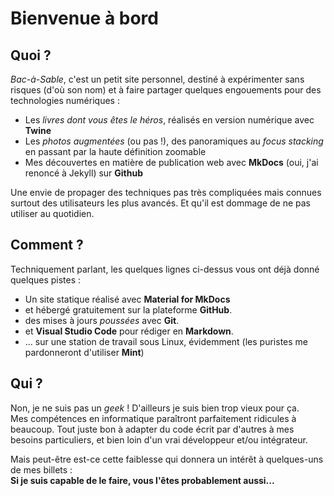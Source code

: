# Bienvenue à bord

## Quoi ?

*Bac-à-Sable*, c'est un petit site personnel, destiné à expérimenter sans risques (d'où son nom) et à faire partager quelques engouements pour des technologies numériques :

* Les *livres dont vous êtes le héros*, réalisés en version numérique avec **Twine**
* Les *photos augmentées* (ou pas !), des panoramiques au *focus stacking* en passant par la haute définition zoomable
* Mes découvertes en matière de publication web avec **MkDocs** (oui, j'ai renoncé à Jekyll) sur **Github**

Une envie de propager des techniques pas très compliquées mais connues surtout des utilisateurs les plus avancés. Et qu'il est dommage de ne pas utiliser au quotidien.

## Comment  ?

Techniquement parlant, les quelques lignes ci-dessus vous ont déjà donné quelques pistes :

* Un site statique réalisé avec **Material for MkDocs**
* et hébergé gratuitement sur la plateforme **GitHub**.
* des mises à jours *poussées* avec **Git**.
* et **Visual Studio Code** pour rédiger en **Markdown**.
* ... sur une station de travail sous Linux, évidemment (les puristes me pardonneront d'utiliser **Mint**)

## Qui ?

Non, je ne suis pas un *geek* ! D'ailleurs je suis bien trop vieux pour ça.  
Mes compétences en informatique paraîtront parfaitement ridicules à beaucoup. Tout juste bon à adapter du code écrit par d'autres à mes besoins particuliers, et bien loin d'un vrai développeur et/ou intégrateur.  

Mais peut-être est-ce cette faiblesse qui donnera un intérêt à quelques-uns de mes billets :  
**Si je suis capable de le faire, vous l'êtes probablement aussi...**
